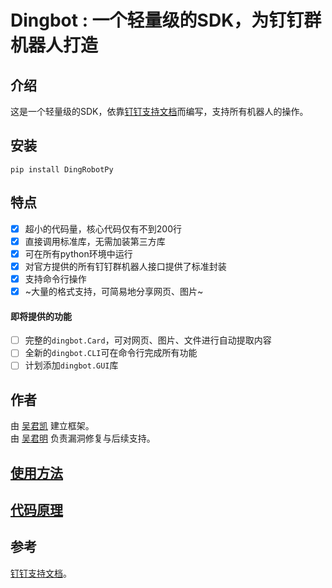 # Dingbot : 一个轻量级的SDK，为钉钉群机器人打造
## 介绍
这是一个轻量级的SDK，依靠[钉钉支持文档](https://ding-doc.dingtalk.com/doc#/serverapi2/qf2nxq)而编写，支持所有机器人的操作。  
## 安装
```
pip install DingRobotPy
```
## 特点
- [x] 超小的代码量，核心代码仅有不到200行  
- [x] 直接调用标准库，无需加装第三方库  
- [x] 可在所有python环境中运行  
- [x] 对官方提供的所有钉钉群机器人接口提供了标准封装  
- [x] 支持命令行操作  
- [x] ~大量的格式支持，可简易地分享网页、图片~  
#### 即将提供的功能
- [ ] 完整的`dingbot.Card`，可对网页、图片、文件进行自动提取内容   
- [ ] 全新的`dingbot.CLI`可在命令行完成所有功能
- [ ] 计划添加`dingbot.GUI`库
## 作者
由 [吴君凯](mailto:wujunkai20041123@outlook.com) 建立框架。  
由 [吴君明](mailto:2706914036@qq.com) 负责漏洞修复与后续支持。
## [使用方法](https://github.com/WuJunkai2004/Dingbot/blob/master/document/method.md)
## [代码原理](https://github.com/WuJunkai2004/Dingbot/blob/master/document/wiki.md)
## 参考
[钉钉支持文档](https://ding-doc.dingtalk.com/doc#/serverapi2/qf2nxq)。
